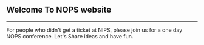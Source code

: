 ## Welcome To NOPS website

---

For people who didn't get a ticket at NIPS, please join us for a one day NOPS conference. Let's Share ideas and have fun.

